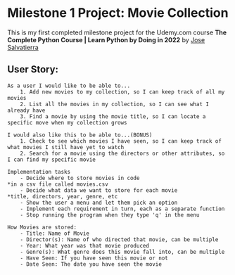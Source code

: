 # Milestone 1 Project: Movie Collection

This is my first completed milestone project for the Udemy.com course **The Complete Python Course | Learn Python by Doing in 2022**
by [Jose Salvatierra](https://www.udemy.com/user/josesalvatierra/)

## User Story:
    As a user I would like to be able to...
        1. Add new movies to my collection, so I can keep track of all my movies
        2. List all the movies in my collection, so I can see what I already have
        3. Find a movie by using the movie title, so I can locate a specific move when my collection grows
        
    I would also like this to be able to...(BONUS)
        1. Check to see which movies I have seen, so I can keep track of what movies I still have yet to watch
        2. Search for a movie using the directors or other attributes, so I can find my specific movie

    Implementation tasks
        - Decide where to store movies in code                              *in a csv file called movies.csv
        - Decide what data we want to store for each movie                  *title, directors, year, genre, etc
        - Show the user a menu and let them pick an option
        - Implement each requirement in turn, each as a separate function
        - Stop running the program when they type 'q' in the menu

    How Movies are stored:
        - Title: Name of Movie
        - Director(s): Name of who directed that movie, can be multiple
        - Year: What year was that movie produced
        - Genre(s): What genre does this movie fall into, can be multiple
        - Have Seen: If you have seen this movie or not
        - Date Seen: The date you have seen the movie

